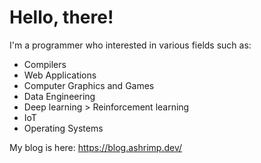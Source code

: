 # Hello, there!

I'm a programmer who interested in various fields such as:

- Compilers
- Web Applications
- Computer Graphics and Games
- Data Engineering
- Deep learning > Reinforcement learning
- IoT
- Operating Systems

My blog is here: https://blog.ashrimp.dev/
